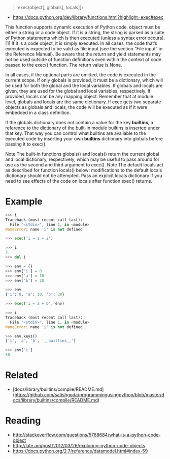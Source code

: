 > exec(object[, globals[, locals]])

* https://docs.python.org/dev/library/functions.html?highlight=exec#exec

This function supports dynamic execution of Python code. object must be either a string or a code object. If it is a string, the string is parsed as a suite of Python statements which is then executed (unless a syntax error occurs). [1] If it is a code object, it is simply executed. In all cases, the code that’s executed is expected to be valid as file input (see the section “File input” in the Reference Manual). Be aware that the return and yield statements may not be used outside of function definitions even within the context of code passed to the exec() function. The return value is None.

In all cases, if the optional parts are omitted, the code is executed in the current scope. If only globals is provided, it must be a dictionary, which will be used for both the global and the local variables. If globals and locals are given, they are used for the global and local variables, respectively. If provided, locals can be any mapping object. Remember that at module level, globals and locals are the same dictionary. If exec gets two separate objects as globals and locals, the code will be executed as if it were embedded in a class definition.

If the globals dictionary does not contain a value for the key __builtins__, a reference to the dictionary of the built-in module builtins is inserted under that key. That way you can control what builtins are available to the executed code by inserting your own __builtins__ dictionary into globals before passing it to exec().

Note The built-in functions globals() and locals() return the current global and local dictionary, respectively, which may be useful to pass around for use as the second and third argument to exec().
Note The default locals act as described for function locals() below: modifications to the default locals dictionary should not be attempted. Pass an explicit locals dictionary if you need to see effects of the code on locals after function exec() returns.

# Example

```python
>>> i
Traceback (most recent call last):
  File "<stdin>", line 1, in <module>
NameError: name 'i' is not defined

>>> exec('i = 1 + 2')

>>> i
3
>>> del i

>>> env = {}
>>> env['i'] = 0
>>> env['a'] = 10
>>> env['b'] = 20

>>> env
{'i': 0, 'a': 10, 'b': 20}

>>> exec('i = a + b', env)

>>> i
Traceback (most recent call last):
  File "<stdin>", line 1, in <module>
NameError: name 'i' is not defined

>>> env.keys()
['i', 'a', 'b', '__builtins__']

>>> env['i']
30
```
# Related

* [docs/library/builtins/compile/README.md] (https://github.com/satishgoda/programmingusingpython/blob/master/docs/library/builtins/compile/README.md)

# Reading

* http://stackoverflow.com/questions/5768684/what-is-a-python-code-object
* http://late.am/post/2012/03/26/exploring-python-code-objects
* https://docs.python.org/2.7/reference/datamodel.html#index-59
